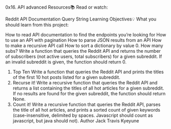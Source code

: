 0x16. API advanced
Resources📚
Read or watch:

Reddit API Documentation
Query String
Learning Objectives💡
What you should learn from this project:

How to read API documentation to find the endpoints you’re looking for
How to use an API with pagination
How to parse JSON results from an API
How to make a recursive API call
How to sort a dictionary by value
0. How many subs?
Write a function that queries the Reddit API and returns the number of subscribers (not active users, total subscribers) for a given subreddit. If an invalid subreddit is given, the function should return 0.
1. Top Ten
Write a function that queries the Reddit API and prints the titles of the first 10 hot posts listed for a given subreddit.
2. Recurse it!
Write a recursive function that queries the Reddit API and returns a list containing the titles of all hot articles for a given subreddit. If no results are found for the given subreddit, the function should return None.
3. Count it!
Write a recursive function that queries the Reddit API, parses the title of all hot articles, and prints a sorted count of given keywords (case-insensitive, delimited by spaces. Javascript should count as javascript, but java should not).
Author
Jack Travis Kyeyune
